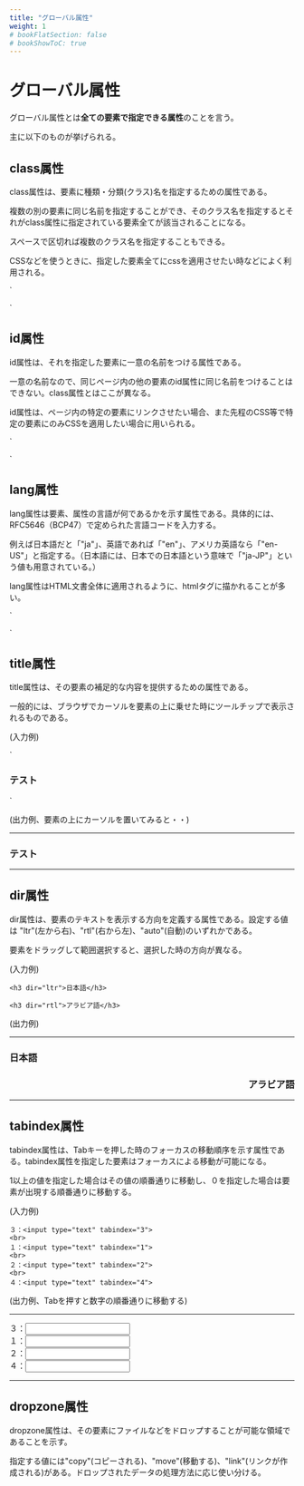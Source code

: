 ```yaml
---
title: "グローバル属性"
weight: 1
# bookFlatSection: false
# bookShowToC: true
---
```


# グローバル属性

グローバル属性とは**全ての要素で指定できる属性**のことを言う。

主に以下のものが挙げられる。

## class属性

class属性は、要素に種類・分類(クラス)名を指定するための属性である。

複数の別の要素に同じ名前を指定することができ、そのクラス名を指定するとそれがclass属性に指定されている要素全てが該当されることになる。

スペースで区切れば複数のクラス名を指定することもできる。

CSSなどを使うときに、指定した要素全てにcssを適用させたい時などによく利用される。

`
<p class="class1">
<p class="class class2 class3">
`

## id属性

id属性は、それを指定した要素に一意の名前をつける属性である。

一意の名前なので、同じページ内の他の要素のid属性に同じ名前をつけることはできない。class属性とはここが異なる。

id属性は、ページ内の特定の要素にリンクさせたい場合、また先程のCSS等で特定の要素にのみCSSを適用したい場合に用いられる。

`
<p id="id1">
<p id="id2">
`


## lang属性

lang属性は要素、属性の言語が何であるかを示す属性である。具体的には、RFC5646（BCP47）で定められた言語コードを入力する。

例えば日本語だと「"ja"」、英語であれば「"en"」、アメリカ英語なら「"en-US"」と指定する。（日本語には、日本での日本語という意味で「"ja-JP"」という値も用意されている。）

lang属性はHTML文書全体に適用されるように、htmlタグに描かれることが多い。

`
<html lang="ja">
`


## title属性

title属性は、その要素の補足的な内容を提供するための属性である。

一般的には、ブラウザでカーソルを要素の上に乗せた時にツールチップで表示されるものである。

(入力例)

`
<h3 title="title属性に書かれた内容はここに出る">テスト</h3>
`

(出力例、要素の上にカーソルを置いてみると・・)

<hr>

<h3 title="title属性に書かれた内容はここに出る">テスト</h3>

<hr>




## dir属性

dir属性は、要素のテキストを表示する方向を定義する属性である。設定する値は "ltr"(左から右)、"rtl"(右から左)、"auto"(自動)のいずれかである。

要素をドラッグして範囲選択すると、選択した時の方向が異なる。

(入力例)

```
<h3 dir="ltr">日本語</h3>

<h3 dir="rtl">アラビア語</h3>
```

(出力例)

<hr>
<h3 dir="ltr">日本語</h3>

<h3 dir="rtl">アラビア語</h3>
<hr>



## tabindex属性

tabindex属性は、Tabキーを押した時のフォーカスの移動順序を示す属性である。tabindex属性を指定した要素はフォーカスによる移動が可能になる。

1以上の値を指定した場合はその値の順番通りに移動し、０を指定した場合は要素が出現する順番通りに移動する。

(入力例)

```
３：<input type="text" tabindex="3">
<br>
１：<input type="text" tabindex="1">
<br>
２：<input type="text" tabindex="2">
<br>
４：<input type="text" tabindex="4">
```

(出力例、Tabを押すと数字の順番通りに移動する)

<hr>
３：<input type="text" tabindex="3">
<br>
１：<input type="text" tabindex="1">
<br>
２：<input type="text" tabindex="2">
<br>
４：<input type="text" tabindex="4">
<hr>


## dropzone属性

dropzone属性は、その要素にファイルなどをドロップすることが可能な領域であることを示す。

指定する値には"copy"(コピーされる)、"move"(移動する)、"link"(リンクが作成される)がある。ドロップされたデータの処理方法に応じ使い分ける。


